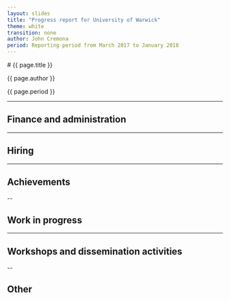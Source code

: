 ```yaml
---
layout: slides
title: "Progress report for University of Warwick"
theme: white
transition: none
author: John Cremona
period: Reporting period from March 2017 to January 2018
---
```


<section data-markdown data-separator="^---\n" data-separator-vertical="^--\n">
# {{ page.title }}

{{ page.author }}

{{ page.period }}

---

## Finance and administration



---
## Hiring


---
## Achievements




--
## Work in progress


---
## Workshops and dissemination activities


--
## Other



</section>
